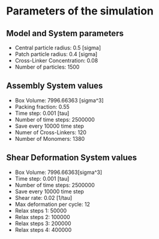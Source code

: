 # Parameters of the simulation


## Model and System parameters

- Central particle radius: 0.5 [sigma]
- Patch particle radius: 0.4 [sigma]
- Cross-Linker Concentration: 0.08
- Number of particles: 1500

 ## Assembly System values 

- Box Volume: 7996.66363 [sigma^3]
- Packing fraction: 0.55
- Time step: 0.001 [tau]
- Number of time steps: 2500000
- Save every 10000 time step
- Numer of Cross-Linkers: 120
- Number of Monomers: 1380

 ## Shear Deformation System values 

- Box Volume: 7996.66363[sigma^3]
- Time step: 0.001 [tau]
- Number of time steps: 2500000
- Save every 10000 time step
- Shear rate: 0.02 [1/tau]
- Max deformation per cycle: 12
- Relax steps 1: 50000
- Relax steps 2: 100000
- Relax steps 3: 200000
- Relax steps 4: 400000
